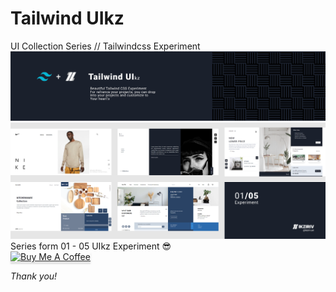 # Tailwind UIkz
UI Collection Series // Tailwindcss Experiment
<br> 
<img src="asset/cover.png" alt="Cover Tailwind UIkz">
<img src="asset/0105.png" alt="Review 0105 Series UIkz">
<br> Series form 01 - 05 UIkz Experiment 😎
<br>
<a href="https://www.buymeacoffee.com/ikziriv" target="_blank"><img src="https://www.buymeacoffee.com/assets/img/custom_images/orange_img.png" alt="Buy Me A Coffee" style="height: 41px !important;width: 174px !important;box-shadow: 0px 3px 2px 0px rgba(190, 190, 190, 0.5) !important;-webkit-box-shadow: 0px 3px 2px 0px rgba(190, 190, 190, 0.5) !important;" ></a>

_Thank you!_
